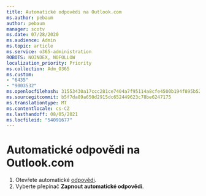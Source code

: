```yaml
---
title: Automatické odpovědi na Outlook.com
ms.author: pebaum
author: pebaum
manager: scotv
ms.date: 07/28/2020
ms.audience: Admin
ms.topic: article
ms.service: o365-administration
ROBOTS: NOINDEX, NOFOLLOW
localization_priority: Priority
ms.collection: Adm_O365
ms.custom:
- "6435"
- "9003532"
ms.openlocfilehash: 31553430a17ccc281ce7404a7f95114a8cfe4500b194f895b5290268e22be383
ms.sourcegitcommit: b5f7da89a650d2915dc652449623c78be6247175
ms.translationtype: MT
ms.contentlocale: cs-CZ
ms.lasthandoff: 08/05/2021
ms.locfileid: "54091677"
---
```

# <a name="automatic-replies-in-outlookcom"></a>Automatické odpovědi na Outlook.com

1. Otevřete automatické [odpovědi](https://go.microsoft.com/fwlink/?linkid=2143007).
2. Vyberte přepínač **Zapnout automatické odpovědi**.
